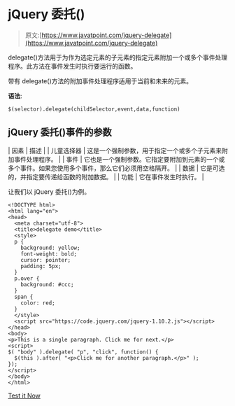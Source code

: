 # jQuery 委托()

> 原文:[https://www.javatpoint.com/jquery-delegate](https://www.javatpoint.com/jquery-delegate)

delegate()方法用于为作为选定元素的子元素的指定元素附加一个或多个事件处理程序。此方法在事件发生时执行要运行的函数。

带有 delegate()方法的附加事件处理程序适用于当前和未来的元素。

**语法**:

```
$(selector).delegate(childSelector,event,data,function) 

```

## jQuery 委托()事件的参数

| 因素 | 描述 |
| 儿童选择器 | 这是一个强制参数，用于指定一个或多个子元素来附加事件处理程序。 |
| 事件 | 它也是一个强制参数。它指定要附加到元素的一个或多个事件。如果您使用多个事件，那么它们必须用空格隔开。 |
| 数据 | 它是可选的，并指定要传递给函数的附加数据。 |
| 功能 | 它在事件发生时执行。 |

让我们以 jQuery 委托()为例。

```
<!DOCTYPE html>
<html lang="en">
<head>
  <meta charset="utf-8">
  <title>delegate demo</title>
  <style>
  p {
    background: yellow;
    font-weight: bold;
    cursor: pointer;
    padding: 5px;
  }
  p.over {
    background: #ccc;
  }
  span {
    color: red;
  }
  </style>
  <script src="https://code.jquery.com/jquery-1.10.2.js"></script>
</head>
<body>
<p>This is a single paragraph. Click me for next.</p>
<script>
$( "body" ).delegate( "p", "click", function() {
  $(this ).after( "<p>Click me for another paragraph.</p>" );
});
</script>
</body>
</html>

```

[Test it Now](https://www.javatpoint.com/oprweb/test.jsp?filename=jquerydelegate1)